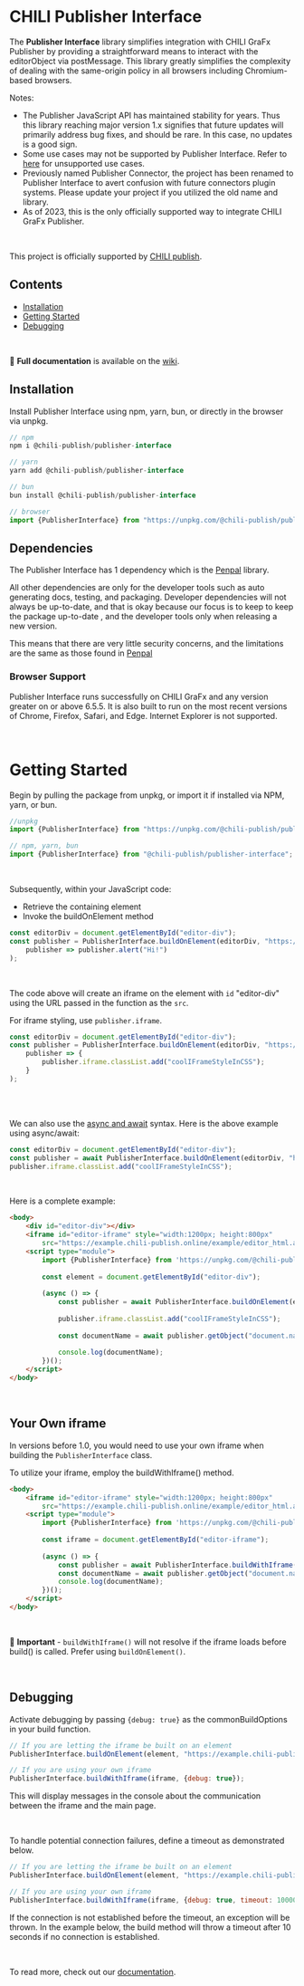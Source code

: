 # CHILI Publisher Interface
The **Publisher Interface** library simplifies integration with CHILI GraFx Publisher by providing a straightforward means to interact with the editorObject via postMessage. This library greatly simplifies the complexity of dealing with the same-origin policy in all browsers including Chromium-based browsers.

Notes:
- The Publisher JavaScript API has maintained stability for years. Thus this library reaching major version 1.x signifies that future updates will primarily address bug fixes, and should be rare. In this case, no updates is a good sign.
- Some use cases may not be supported by Publisher Interface. Refer to [here]() for unsupported use cases.
- Previously named Publisher Connector, the project has been renamed to Publisher Interface to avert confusion with future connectors plugin systems. Please update your project if you utilized the old name and library.
- As of 2023, this is the only officially supported way to integrate CHILI GraFx Publisher.

<br/>

This project is officially supported by [CHILI publish](https://chili-publish.com).

## Contents
- [Installation](#installation)
- [Getting Started](#getting-started)
- [Debugging](#debugging)

<br/>

📘 **Full documentation** is available on the [wiki](https://github.com/chili-publish/publisher-interface/wiki).

## Installation
Install Publisher Interface using npm, yarn, bun, or directly in the browser via unpkg.

```javascript
// npm
npm i @chili-publish/publisher-interface

// yarn
yarn add @chili-publish/publisher-interface

// bun
bun install @chili-publish/publisher-interface

// browser
import {PublisherInterface} from "https://unpkg.com/@chili-publish/publisher-interface@latest/dist/PublisherInterface.min.js";
```

## Dependencies
The Publisher Interface has 1 dependency which is the [Penpal](https://github.com/Aaronius/penpal) library.

All other dependencies are only for the developer tools such as auto generating docs, testing, and packaging. Developer dependencies will not always be up-to-date, and that is okay because our focus is to keep to keep the package up-to-date , and the developer tools only when releasing a new version.

This means that there are very little security concerns, and the limitations are the same as those found in [Penpal](https://github.com/Aaronius/penpal)

### Browser Support

Publisher Interface runs successfully on CHILI GraFx and any version greater on or above 6.5.5. It is also built to run on the most recent versions of Chrome, Firefox, Safari, and Edge. Internet Explorer is not supported.

<br/>

# Getting Started
Begin by pulling the package from unpkg, or import it if installed via NPM, yarn, or bun.

```javascript
//unpkg
import {PublisherInterface} from "https://unpkg.com/@chili-publish/publisher-interface@latest/dist/PublisherInterface.min.js";

// npm, yarn, bun
import {PublisherInterface} from "@chili-publish/publisher-interface";
```

<br/>

Subsequently, within your JavaScript code:
- Retrieve the containing element
- Invoke the buildOnElement method

```javascript
const editorDiv = document.getElementById("editor-div");
const publisher = PublisherInterface.buildOnElement(editorDiv, "https://example.chili-publish.online/example/editor_html.aspx?doc=3d178228-a9b9-49d0-90d9-c1c8f8b67f05&apiKey=Sczs1ruhiZcaFiqg0G0").then(
    publisher => publisher.alert("Hi!")
);
```

<br/>

The code above will create an iframe on the element with `id` "editor-div" using the URL passed in the function as the `src`.

For iframe styling, use `publisher.iframe`.

```javascript
const editorDiv = document.getElementById("editor-div");
const publisher = PublisherInterface.buildOnElement(editorDiv, "https://example.chili-publish.online/example/editor_html.aspx?doc=3d178228-a9b9-49d0-90d9-c1c8f8b67f05&apiKey=Sczs1ruhiZcaFiqg0G0").then(
    publisher => {
        publisher.iframe.classList.add("coolIFrameStyleInCSS");
    }
);
```

<br/>
<br/>

We can also use the [async and await](https://developer.mozilla.org/en-US/docs/Learn/JavaScript/Asynchronous/Promises#async_and_await) syntax. Here is the above example using async/await:

```javascript
const editorDiv = document.getElementById("editor-div");
const publisher = await PublisherInterface.buildOnElement(editorDiv, "https://example.chili-publish.online/example/editor_html.aspx?doc=3d178228-a9b9-49d0-90d9-c1c8f8b67f05&apiKey=Sczs1ruhiZcaFiqg0G0");
publisher.iframe.classList.add("coolIFrameStyleInCSS");
```

<br/>

Here is a complete example:
```html
<body>
    <div id="editor-div"></div>
    <iframe id="editor-iframe" style="width:1200px; height:800px"
        src="https://example.chili-publish.online/example/editor_html.aspx?doc=3d178228-a9b9-49d0-90d9-c1c8f8b67f05&apiKey=Sczs1ruhiZcaFiqg0G0"></iframe>
    <script type="module">
        import {PublisherInterface} from 'https://unpkg.com/@chili-publish/publisher-interface@latest/dist/PublisherInterface.min.js';
    
        const element = document.getElementById("editor-div");
    
        (async () => {
            const publisher = await PublisherInterface.buildOnElement(element, "https://example.chili-publish.online/example/editor_html.aspx?doc=3d178228-a9b9-49d0-90d9-c1c8f8b67f05&apiKey=Sczs1ruhiZcaFiqg0G0");
            
            publisher.iframe.classList.add("coolIFrameStyleInCSS");
            
            const documentName = await publisher.getObject("document.name");
            
            console.log(documentName);
        })();
    </script>
</body>
```
<br/>

## Your Own iframe
In versions before 1.0, you would need to use your own iframe when building the `PublisherInterface` class.

To utilize your iframe, employ the buildWithIframe() method.

```html
<body>
    <iframe id="editor-iframe" style="width:1200px; height:800px"
        src="https://example.chili-publish.online/example/editor_html.aspx?doc=3d178228-a9b9-49d0-90d9-c1c8f8b67f05&apiKey=Sczs1ruhiZcaFiqg0G0"></iframe>
    <script type="module">
        import {PublisherInterface} from 'https://unpkg.com/@chili-publish/publisher-interface@latest/dist/PublisherInterface.min.js';
    
        const iframe = document.getElementById("editor-iframe");
    
        (async () => {
            const publisher = await PublisherInterface.buildWithIframe(iframe);
            const documentName = await publisher.getObject("document.name");
            console.log(documentName);
        })();
    </script>
</body>

```

<br/>

🚨 **Important** - `buildWithIframe()` will not resolve if the iframe loads before build() is called. Prefer using `buildOnElement()`.

<br/>

## Debugging
Activate debugging by passing `{debug: true}` as the commonBuildOptions in your build function.

```javascript
// If you are letting the iframe be built on an element
PublisherInterface.buildOnElement(element, "https://example.chili-publish.online/example/editor_html.aspx?doc=3d178228-a9b9-49d0-90d9-c1c8f8b67f05&apiKey=Sczs1ruhiZcaFiqg0G0", {debug: true})

// If you are using your own iframe
PublisherInterface.buildWithIframe(iframe, {debug: true});
```

This will display messages in the console about the communication between the iframe and the main page.

<br/>

To handle potential connection failures, define a timeout as demonstrated below.
```javascript
// If you are letting the iframe be built on an element
PublisherInterface.buildOnElement(element, "https://example.chili-publish.online/example/editor_html.aspx?doc=3d178228-a9b9-49d0-90d9-c1c8f8b67f05&apiKey=Sczs1ruhiZcaFiqg0G0", {debug: true, timeout: 10000})

// If you are using your own iframe
PublisherInterface.buildWithIframe(iframe, {debug: true, timeout: 10000});
```

If the connection is not established before the timeout, an exception will be thrown. In the example below, the build method will throw a timeout after 10 seconds if no connection is established.

<br/>

To read more, check out our [documentation](#documentation).
